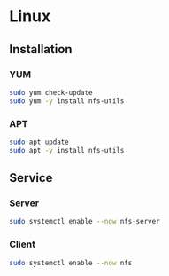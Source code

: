 # Linux

## Installation

### YUM

```sh
sudo yum check-update
sudo yum -y install nfs-utils
```

### APT

```sh
sudo apt update
sudo apt -y install nfs-utils
```

## Service

### Server

```sh
sudo systemctl enable --now nfs-server
```

### Client

```sh
sudo systemctl enable --now nfs
```

